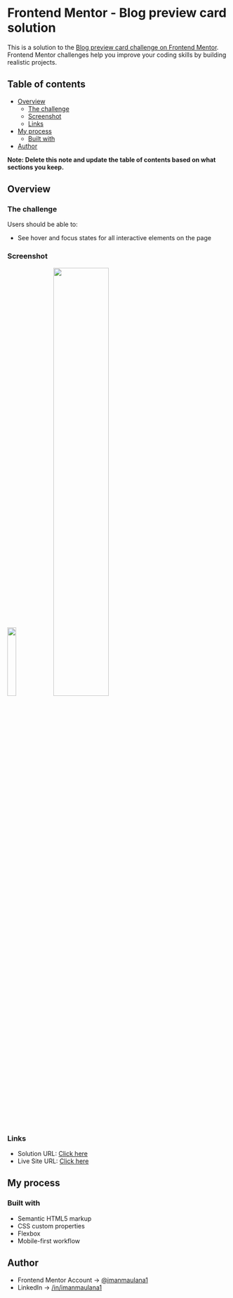 # Frontend Mentor - Blog preview card solution

This is a solution to the [Blog preview card challenge on Frontend Mentor](https://www.frontendmentor.io/challenges/blog-preview-card-ckPaj01IcS). Frontend Mentor challenges help you improve your coding skills by building realistic projects. 

## Table of contents

- [Overview](#overview)
  - [The challenge](#the-challenge)
  - [Screenshot](#screenshot)
  - [Links](#links)
- [My process](#my-process)
  - [Built with](#built-with)
- [Author](#author)

**Note: Delete this note and update the table of contents based on what sections you keep.**

## Overview

### The challenge

Users should be able to:

- See hover and focus states for all interactive elements on the page

### Screenshot

<img src="https://github.com/imanmaulana1/frontendmentor-challenge-blog-preview-card/assets/108262868/35201ea6-972c-4ee3-92c7-6efb0b18976b" width=20%>
    
<img src="https://github.com/imanmaulana1/frontendmentor-challenge-blog-preview-card/assets/108262868/02d3279e-dc96-4215-a59b-04bfa60fa0e1" width=50%>

### Links

- Solution URL: [Click here](https://www.frontendmentor.io/solutions/responsive-card-using-flexbox-bbVzEmRXLJ)
- Live Site URL: [Click here](https://imanmaulanablogpreviewcard.netlify.app/)

## My process

### Built with

- Semantic HTML5 markup
- CSS custom properties
- Flexbox
- Mobile-first workflow

## Author

- Frontend Mentor Account -> [@imanmaulana1](https://www.frontendmentor.io/profile/imanmaulana1)
- LinkedIn -> [/in/imanmaulana1](https://www.linkedin.com/in/imanmaulana1/)
